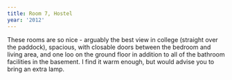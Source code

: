 ```yaml
---
title: Room 7, Hostel
year: '2012'
---
```


These rooms are so nice - arguably the best view in college (straight over the paddock), spacious, with closable doors between the bedroom and living area, and one loo on the ground floor in addition to all of the bathroom facilities in the basement. I find it warm enough, but would advise you to bring an extra lamp.